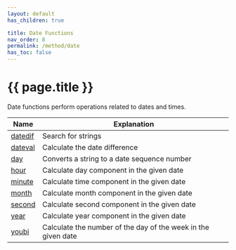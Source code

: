 ```yaml
---
layout: default
has_children: true

title: Date Functions
nav_order: 8
permalink: /method/date
has_toc: false
---
```


# {{ page.title }}

Date functions perform operations related to dates and times.


| Name        	| Explanation                                                           	|
|-------------	|-----------------------------------------------------------------------	|
| [datedif](/method/date/datedif)   | Search for strings                                                    	|
| [dateval](/method/date/dateval)   | Calculate the date difference |
| [day](/method/date/day)        	| Converts a string to a date sequence number |
| [hour](/method/date/hour)         | Calculate day component in the given date |
| [minute](/method/date/minute)     | Calculate time component in the given date |
| [month](/method/date/month)       | Calculate month component in the given date |
| [second](/method/date/second)     | Calculate second component in the given date|
| [year](/method/date/year)      	| Calculate year component in the given date	|
| [youbi](/method/date/youbi)       | Calculate the number of the day of the week in the given date |
